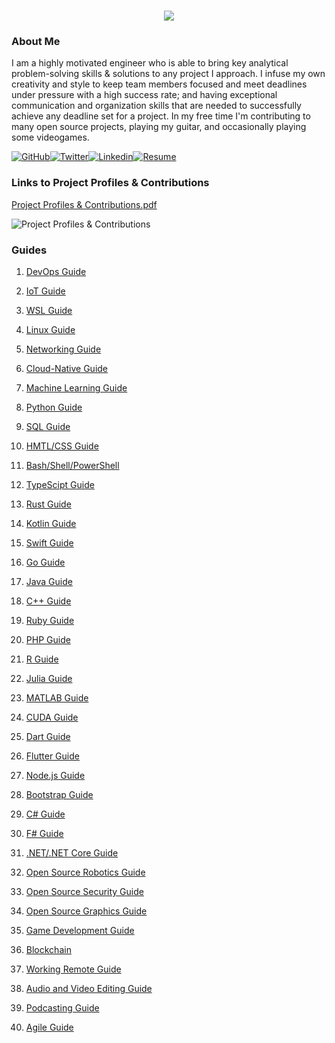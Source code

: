 <h1 align="center">
 <img src="https://user-images.githubusercontent.com/45159366/81243342-6c350f00-8fc4-11ea-9037-9cbe0f7bf3ff.png">
</h1>

### About Me
I am a highly motivated engineer who is able to bring key analytical problem-solving skills & solutions to any project I approach. I infuse my own creativity and style to keep team members focused and meet deadlines under pressure with a high success rate; and having exceptional communication and organization skills that are needed to successfully achieve any deadline set for a project. In my free time I'm contributing to many open source projects, playing my guitar, and occasionally playing some videogames.

[![GitHub](https://user-images.githubusercontent.com/45159366/94374332-67cad900-00c0-11eb-953d-8727aae8031d.png)](https://github.com/mikeroyal)[![Twitter](https://user-images.githubusercontent.com/45159366/85327986-bdba3000-b484-11ea-87f0-20be14e54852.png)](https://twitter.com/Miker256)[![Linkedin](https://user-images.githubusercontent.com/45159366/85327989-beeb5d00-b484-11ea-9996-d6042a365e34.png)](https://www.linkedin.com/in/michael-royal-b923b4134/)[![Resume](https://user-images.githubusercontent.com/45159366/85609897-5e3a5c80-b60b-11ea-94d4-751c7385e80a.png)](https://github.com/mikeroyal/mikeroyal.github.io/files/5170773/Michael-Royal-Resume.pdf)

### Links to Project Profiles & Contributions

[Project Profiles & Contributions.pdf](https://github.com/mikeroyal/mikeroyal.github.io/files/4875593/Links.to.Project.Contributions.pdf)

![Project Profiles & Contributions](https://user-images.githubusercontent.com/45159366/86542054-ed2a5d00-bec6-11ea-875e-9909383fe64c.png)

### Guides

1. [DevOps Guide](https://salsa.debian.org/mikeroyal-guest/devops)

2. [IoT Guide](https://github.com/mikeroyal/IoT-Guide)

3. [WSL Guide](https://github.com/mikeroyal/WSL-Guide)

4. [Linux Guide](https://github.com/mikeroyal/Linux-Guide)

5. [Networking Guide](https://github.com/mikeroyal/Networking-Guide)

6. [Cloud-Native Guide](https://github.com/mikeroyal/Cloud-Native-Guide)

7. [Machine Learning Guide](https://gitlab.com/maos20008/intro-to-machine-learning)

8. [Python Guide](https://github.com/mikeroyal/Python-Guide)

9. [SQL Guide](https://github.com/mikeroyal/SQL-Guide)

10. [HMTL/CSS Guide](https://github.com/mikeroyal/HMTL-CSS-Guide)

11. [Bash/Shell/PowerShell](https://github.com/mikeroyal/Bash-Shell-Powershell-Guide)

12. [TypeScipt Guide](https://github.com/mikeroyal/TypeScript-Guide)

13. [Rust Guide](https://github.com/mikeroyal/Rust_lang-Guide)

14. [Kotlin Guide](https://github.com/mikeroyal/Kotlin-Guide)

15. [Swift Guide](https://github.com/mikeroyal/Swift-Guide)

16. [Go Guide](https://github.com/mikeroyal/Go-Guide)

17. [Java Guide](https://github.com/mikeroyal/Java-Guide)

18. [C++ Guide](https://github.com/mikeroyal/CPP-Guide)

19. [Ruby Guide](https://github.com/mikeroyal/Ruby-Guide)

20. [PHP Guide](https://github.com/mikeroyal/PHP-Guide)
  
21. [R Guide](https://github.com/mikeroyal/R-Guide)
  
22. [Julia Guide](https://github.com/mikeroyal/Julia_lang-Guide)

23. [MATLAB Guide](https://github.com/mikeroyal/MATLAB-Guide)

24. [CUDA Guide](https://github.com/mikeroyal/CUDA-Guide)

25. [Dart Guide](https://github.com/mikeroyal/Dart-Guide)

26. [Flutter Guide](https://github.com/mikeroyal/Flutter-Guide)

27. [Node.js Guide](https://github.com/mikeroyal/Node.js-Guide)

28. [Bootstrap Guide](https://github.com/mikeroyal/Bootstrap-Guide)

29. [C# Guide](https://github.com/mikeroyal/C-Sharp-Guide)

30. [F# Guide](https://github.com/mikeroyal/F-Sharp-Guide)

31. [.NET/.NET Core Guide](https://github.com/mikeroyal/.NET-Guide)

32. [Open Source Robotics Guide](https://invent.kde.org/mikeroyal/robotics)

33. [Open Source Security Guide](https://salsa.debian.org/mikeroyal-guest/open-source-security-guide)

34. [Open Source Graphics Guide](https://gitlab.com/maos20008/open-source-3d-modeling-guide)

35. [Game Development Guide](https://github.com/mikeroyal/Game-Development-Guide)

36. [Blockchain](https://github.com/mikeroyal/Blockchain-Guide)

37. [Working Remote Guide](https://github.com/mikeroyal/Working-Remote-Guide)

38. [Audio and Video Editing Guide](https://github.com/mikeroyal/Audio-and-Video-Editing-Guide)

39. [Podcasting Guide](https://github.com/mikeroyal/Podcasting-Guide)

40. [Agile Guide](https://github.com/mikeroyal/Agile-Guide)
